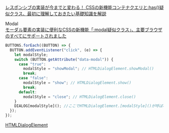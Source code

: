 [レスポンシブの実装が今までと変わる！ CSSの新機能コンテナクエリと:has()疑似クラス、最初に理解しておきたい基礎知識を解説](https://coliss.com/articles/build-websites/operation/css/container-and-has-in-chrome105.html)

Modal  
[モーダル要素の実装に便利なCSSの新機能「:modal疑似クラス」、主要ブラウザのすべてにサポートされました](https://coliss.com/articles/build-websites/operation/css/modal-css-pseudo-class.html)

```js
BUTTONS.forEach((BUTTON) => {
  BUTTON.addEventListener("click", (e) => {
    let modalStyle;
    switch (BUTTON.getAttribute("data-modal")) {
      case "true":
        modalStyle = "showModal"; // HTMLDialogElement.showModal()
        break;
      case "false":
        modalStyle = "show"; // HTMLDialogElement.show()
        break;
      default:
        modalStyle = "close"; // HTMLDialogElement.close()
    }
    DIALOG[modalStyle](); //ここでHTMLDialogElement.[modalStyle]()が呼ばれる
  });
});
```

[HTMLDialogElement](https://developer.mozilla.org/ja/docs/Web/API/HTMLDialogElement)